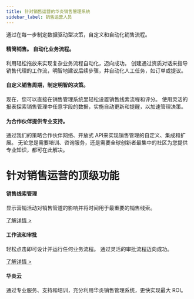 ```yaml
---
title: 针对销售运营的华炎销售管理系统
sidebar_label: 销售运营人员
---
```


通过在每一步制定数据驱动型决策，自定义和自动化销售流程。

#### 精简销售。 自动化业务流程。

利用轻松拖放来实现复杂业务流程自动化，迈向成功。 创建通过资质对话来指导销售代理的工作流，明智地建议后续步骤，并自动化人工任务，如订单或提议。

#### 自定义销售周期，制定明智的决策。

现在，您可以直接在销售管理系统里轻松设置销售线索流程和评分。 使用灵活的报表探索销售管理中任意字段的数据，实施自动更新和提醒，以加速管理决策。

#### 为合作伙伴提供专业支持。

通过我们的策略合作伙伴网络、开放式 API来实现销售管理的自定义、集成和扩展。 无论您是需要培训、咨询服务，还是需要全球创新者最集中的社区为您提供专业知识，都可在此解决。

# 针对销售运营的顶级功能

#### 销售线索管理

显示营销活动对销售管道的影响并将时间用于最重要的销售线索。

[了解详情 >](/solutions/sales/clue)

#### 工作流和审批

轻松点击即可设计并运行任何业务流程。 通过灵活的审批流程迈向成功。

[了解详情 >](/solutions/sales/mobile_office)

#### 华炎云

通过专业服务、支持和培训，充分利用华炎销售管理系统，更快实现最大 ROI。
